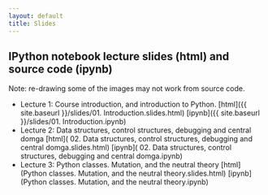 ```yaml
---
layout: default
title: Slides
---
```


## IPython notebook lecture slides (html) and source code (ipynb)

Note: re-drawing some of the images may not work from source code.

- Lecture 1: Course introduction, and introduction to Python. [html]({{ site.baseurl }}/slides/01. Introduction.slides.html) [ipynb]({{ site.baseurl }}/slides/01. Introduction.ipynb)
- Lecture 2: Data structures, control structures, debugging and central domga [html]( 02. Data structures, control structures, debugging and central domga.slides.html) [ipynb]( 02. Data structures, control structures, debugging and central domga.ipynb)
- Lecture 3: Python classes. Mutation, and the neutral theory [html](Python classes. Mutation, and the neutral theory.slides.html) [ipynb](Python classes. Mutation, and the neutral theory.ipynb)
